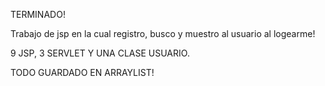 

TERMINADO!

Trabajo de jsp en la cual registro, busco y muestro al usuario al logearme!

9 JSP, 3 SERVLET Y UNA CLASE USUARIO.

TODO GUARDADO EN ARRAYLIST!
